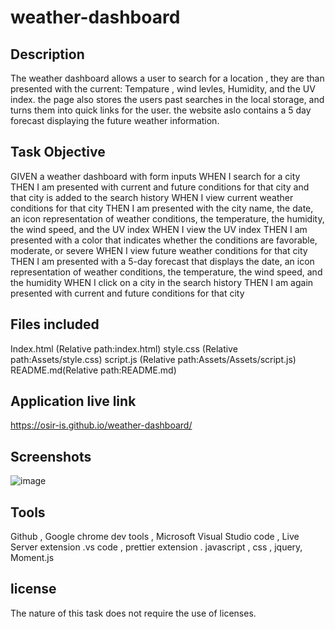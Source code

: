 # weather-dashboard

## Description

The weather dashboard allows a user to search for a location , they are than presented with the current: Tempature , wind levles, Humidity, and the UV index. the page also stores the users past searches in the local storage, and turns them into quick links for the user. the website aslo contains a 5 day forecast displaying the future weather information.

## Task Objective

GIVEN a weather dashboard with form inputs
WHEN I search for a city
THEN I am presented with current and future conditions for that city and that city is added to the search history
WHEN I view current weather conditions for that city
THEN I am presented with the city name, the date, an icon representation of weather conditions, the temperature, the humidity, the wind speed, and the UV index
WHEN I view the UV index
THEN I am presented with a color that indicates whether the conditions are favorable, moderate, or severe
WHEN I view future weather conditions for that city
THEN I am presented with a 5-day forecast that displays the date, an icon representation of weather conditions, the temperature, the wind speed, and the humidity
WHEN I click on a city in the search history
THEN I am again presented with current and future conditions for that city
## Files included

Index.html (Relative path:index.html)
style.css (Relative path:Assets/style.css)
script.js (Relative path:Assets/Assets/script.js)
README.md(Relative path:README.md)

## Application live link
https://osir-is.github.io/weather-dashboard/

## Screenshots
![image](https://user-images.githubusercontent.com/78626961/125211729-5a25bf00-e2a0-11eb-8e07-fecd020fe294.png)

## Tools

Github ,
Google chrome dev tools ,
Microsoft Visual Studio code ,
Live Server extension .vs code ,
prettier extension .
javascript ,
css ,
jquery,
Moment.js

## license 
The nature of this task does not require the use of licenses.

